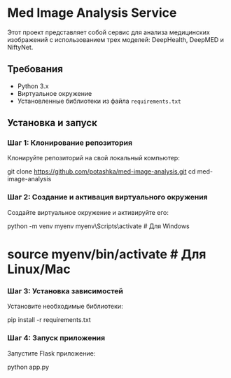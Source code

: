 # Med Image Analysis Service

Этот проект представляет собой сервис для анализа медицинских изображений с использованием трех моделей: DeepHealth, DeepMED и NiftyNet.

## Требования

- Python 3.x
- Виртуальное окружение
- Установленные библиотеки из файла `requirements.txt`

## Установка и запуск

### Шаг 1: Клонирование репозитория

Клонируйте репозиторий на свой локальный компьютер:


git clone https://github.com/potashka/med-image-analysis.git
cd med-image-analysis

### Шаг 2: Создание и активация виртуального окружения
Создайте виртуальное окружение и активируйте его:


python -m venv myenv
myenv\Scripts\activate  # Для Windows
# source myenv/bin/activate  # Для Linux/Mac

### Шаг 3: Установка зависимостей
Установите необходимые библиотеки:

pip install -r requirements.txt


### Шаг 4: Запуск приложения
Запустите Flask приложение:

python app.py